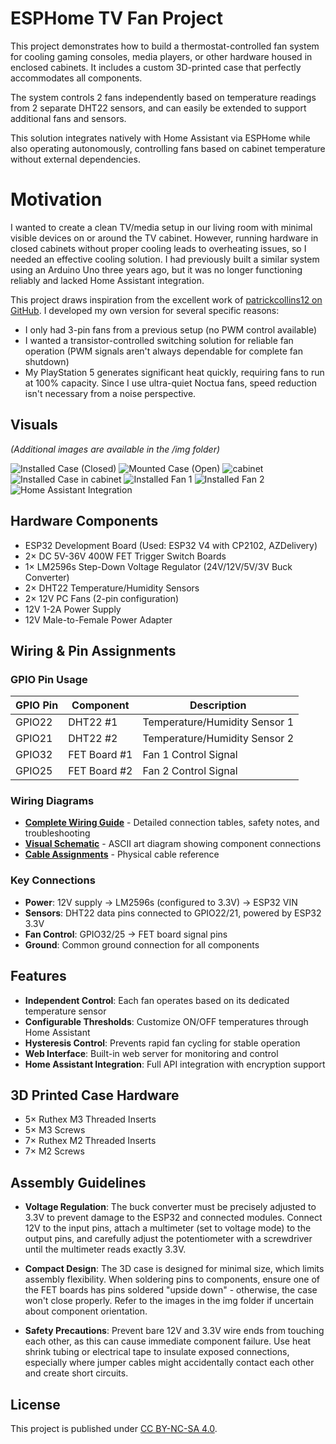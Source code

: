 # ESPHome TV Fan Project

This project demonstrates how to build a thermostat-controlled fan system for cooling gaming consoles, media players, or other hardware housed in enclosed cabinets. It includes a custom 3D-printed case that perfectly accommodates all components.

The system controls 2 fans independently based on temperature readings from 2 separate DHT22 sensors, and can easily be extended to support additional fans and sensors.

This solution integrates natively with Home Assistant via ESPHome while also operating autonomously, controlling fans based on cabinet temperature without external dependencies.

# Motivation

I wanted to create a clean TV/media setup in our living room with minimal visible devices on or around the TV cabinet. However, running hardware in closed cabinets without proper cooling leads to overheating issues, so I needed an effective cooling solution. I had previously built a similar system using an Arduino Uno three years ago, but it was no longer functioning reliably and lacked Home Assistant integration.

This project draws inspiration from the excellent work of [patrickcollins12 on GitHub](https://github.com/patrickcollins12/esphome-fan-controller). I developed my own version for several specific reasons:

* I only had 3-pin fans from a previous setup (no PWM control available)
* I wanted a transistor-controlled switching solution for reliable fan operation (PWM signals aren't always dependable for complete fan shutdown)
* My PlayStation 5 generates significant heat quickly, requiring fans to run at 100% capacity. Since I use ultra-quiet Noctua fans, speed reduction isn't necessary from a noise perspective. 

## Visuals
*(Additional images are available in the /img folder)*

![Installed Case (Closed)](img/installed_case_closed.jpg)
![Mounted Case (Open)](img/fully_mounted_case_open.jpg)
![cabinet](img/cabinet.jpg)
![Installed Case in cabinet](img/box_installed_in_cabinet.jpg)
![Installed Fan 1](img/fan_installed_1.jpg)
![Installed Fan 2](img/fan_installed_2.jpg)
![Home Assistant Integration](img/home_assistant_integration.png)

## Hardware Components

* ESP32 Development Board (Used: ESP32 V4 with CP2102, AZDelivery)
* 2× DC 5V-36V 400W FET Trigger Switch Boards
* 1× LM2596s Step-Down Voltage Regulator (24V/12V/5V/3V Buck Converter)
* 2× DHT22 Temperature/Humidity Sensors
* 2× 12V PC Fans (2-pin configuration)
* 12V 1-2A Power Supply
* 12V Male-to-Female Power Adapter

## Wiring & Pin Assignments

### GPIO Pin Usage
| GPIO Pin | Component | Description |
|----------|-----------|-------------|
| GPIO22   | DHT22 #1  | Temperature/Humidity Sensor 1 |
| GPIO21   | DHT22 #2  | Temperature/Humidity Sensor 2 |
| GPIO32   | FET Board #1 | Fan 1 Control Signal |
| GPIO25   | FET Board #2 | Fan 2 Control Signal |

### Wiring Diagrams
- **[Complete Wiring Guide](docs/wiring_diagrams.md)** - Detailed connection tables, safety notes, and troubleshooting
- **[Visual Schematic](docs/detailed_schematic.txt)** - ASCII art diagram showing component connections
- **[Cable Assignments](img/cable_assignments.png)** - Physical cable reference

### Key Connections
- **Power**: 12V supply → LM2596s (configured to 3.3V) → ESP32 VIN
- **Sensors**: DHT22 data pins connected to GPIO22/21, powered by ESP32 3.3V
- **Fan Control**: GPIO32/25 → FET board signal pins
- **Ground**: Common ground connection for all components

## Features

- **Independent Control**: Each fan operates based on its dedicated temperature sensor
- **Configurable Thresholds**: Customize ON/OFF temperatures through Home Assistant
- **Hysteresis Control**: Prevents rapid fan cycling for stable operation
- **Web Interface**: Built-in web server for monitoring and control
- **Home Assistant Integration**: Full API integration with encryption support

## 3D Printed Case Hardware

* 5× Ruthex M3 Threaded Inserts
* 5× M3 Screws
* 7× Ruthex M2 Threaded Inserts  
* 7× M2 Screws

## Assembly Guidelines

* **Voltage Regulation**: The buck converter must be precisely adjusted to 3.3V to prevent damage to the ESP32 and connected modules. Connect 12V to the input pins, attach a multimeter (set to voltage mode) to the output pins, and carefully adjust the potentiometer with a screwdriver until the multimeter reads exactly 3.3V.

* **Compact Design**: The 3D case is designed for minimal size, which limits assembly flexibility. When soldering pins to components, ensure one of the FET boards has pins soldered "upside down" - otherwise, the case won't close properly. Refer to the images in the img folder if uncertain about component orientation.

* **Safety Precautions**: Prevent bare 12V and 3.3V wire ends from touching each other, as this can cause immediate component failure. Use heat shrink tubing or electrical tape to insulate exposed connections, especially where jumper cables might accidentally contact each other and create short circuits. 

## License

This project is published under [CC BY-NC-SA 4.0](https://creativecommons.org/licenses/by-nc-sa/4.0/).